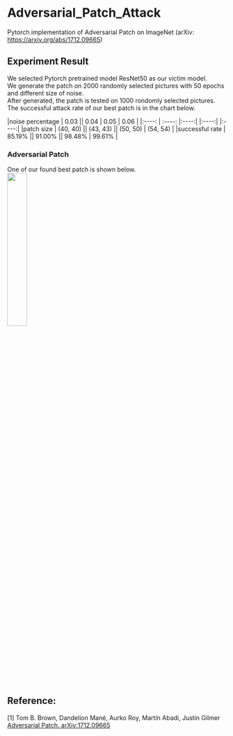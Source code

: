 # Adversarial_Patch_Attack
Pytorch implementation of Adversarial Patch on ImageNet (arXiv: https://arxiv.org/abs/1712.09665)

## Experiment Result
We selected Pytorch pretrained model ResNet50 as our victim model.  
We generate the patch on 2000 randomly selected pictures with 50 epochs and different size of noise.  
After generated, the patch is tested on 1000 rondomly selected pictures.  
The successful attack rate of our best patch is in the chart below.  

|noise percentage | 0.03 || 0.04 | 0.05 | 0.06 |
|:----: | :----: |:----:| |:----:| |:----:|
|patch size | (40, 40) || (43, 43) || (50, 50) | (54, 54) | 
|successful rate | 85.19% || 91.00% || 98.48% | 99.61% |

### Adversarial Patch
One of our found best patch is shown below.  
<img src="https://github.com/zhaojb17/Adversarial_Patch_Attack/blob/master/experiment_statistics/5%25noise/pictures/best_patch.png" width = 30% height = 30% div align=center />

## Reference:
[1] Tom B. Brown, Dandelion Mané, Aurko Roy, Martín Abadi, Justin Gilmer [Adversarial Patch. arXiv:1712.09665](https://arxiv.org/abs/1712.09665)
